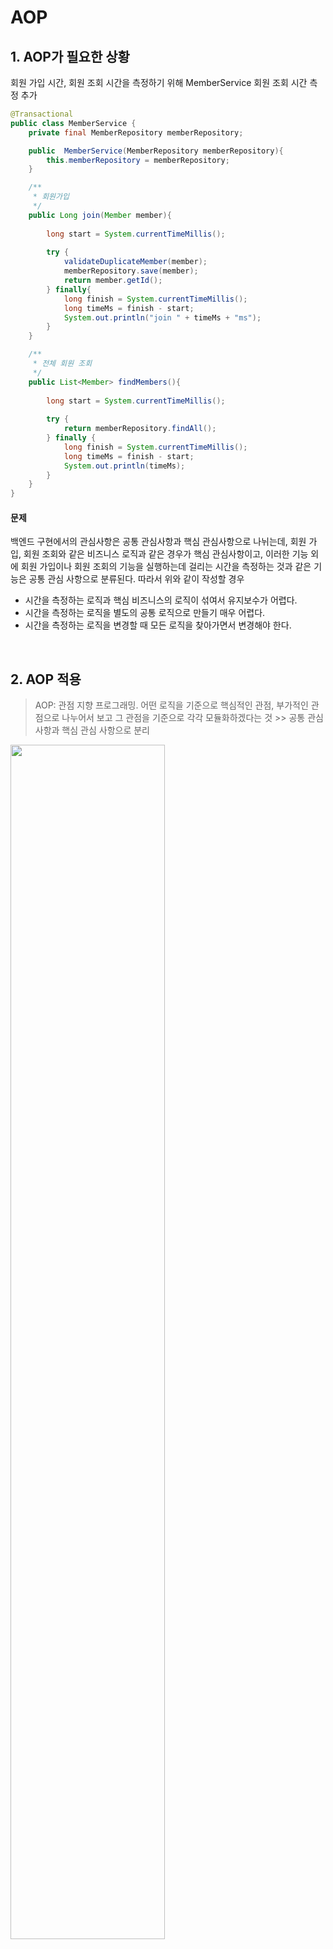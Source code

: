 # AOP

## 1. AOP가 필요한 상황

회원 가입 시간, 회원 조회 시간을 측정하기 위해 MemberService 회원 조회 시간 측정 추가

```java
@Transactional
public class MemberService {
    private final MemberRepository memberRepository;

    public  MemberService(MemberRepository memberRepository){
        this.memberRepository = memberRepository;
    }

    /**
     * 회원가입
     */
    public Long join(Member member){
        
        long start = System.currentTimeMillis();
        
        try {
            validateDuplicateMember(member);
            memberRepository.save(member);
            return member.getId();
        } finally{
            long finish = System.currentTimeMillis();
            long timeMs = finish - start;
            System.out.println("join " + timeMs + "ms");
        }
    }

    /**
     * 전체 회원 조회
     */
    public List<Member> findMembers(){
        
        long start = System.currentTimeMillis();
        
        try {
            return memberRepository.findAll();
        } finally {
            long finish = System.currentTimeMillis();
            long timeMs = finish - start;
            System.out.println(timeMs);
        }
    }
}
```

#### 문제

백엔드 구현에서의 관심사항은 공통 관심사항과 핵심 관심사항으로 나뉘는데, 회원 가입, 회원 조회와 같은 비즈니스 로직과 같은 경우가 핵심 관심사항이고, 이러한 기능 외에 회원 가입이나 회원 조회의 기능을 실행하는데 걸리는 시간을 측정하는 것과 같은 기능은 공통 관심 사항으로 분류된다. 따라서 위와 같이 작성할 경우

* 시간을 측정하는 로직과 핵심 비즈니스의 로직이 섞여서 유지보수가 어렵다.
* 시간을 측정하는 로직을 별도의 공통 로직으로 만들기 매우 어렵다.
* 시간을 측정하는 로직을 변경할 때 모든 로직을 찾아가면서 변경해야 한다.

<br>

## 2. AOP 적용
> AOP: 관점 지향 프로그래밍. 어떤 로직을 기준으로 핵심적인 관점, 부가적인 관점으로 나누어서 보고 그 관점을 기준으로 각각 모듈화하겠다는 것 >> 공통 관심 사항과 핵심 관심 사항으로 분리

<img src="https://img1.daumcdn.net/thumb/R1280x0/?scode=mtistory2&fname=https%3A%2F%2Fblog.kakaocdn.net%2Fdn%2FxxYmR%2Fbtq7gqq2wde%2F4vkwcKBqJCON1KqmTU7rtk%2Fimg.png" width=70%></img>

<br>

#### 시간 측정 AOP 등록

hello.hellospring/aop/timeTracAop

```java
package hello.hellospring.aop;

import org.aspectj.lang.ProceedingJoinPoint;
import org.aspectj.lang.annotation.Around;
import org.aspectj.lang.annotation.Aspect;
import org.springframework.stereotype.Component;

@Aspect  //AOP 기능을 할 수 있게 하기 위함
@Component  //AOP를 스프링 빈에 등록
public class TimeTraceAop {

    @Around("execution(* hello.hellospring..*(..))")  //시간 측정 로직을 어떤 부분에 적용하고 싶은지 명시

    public Object execute(ProceedingJoinPoint joinPoint) throws Throwable{ //시간 측정 코드

        long start = System.currentTimeMillis();  //시작 시간 측정

        System.out.println("START: " + joinPoint.toString());  // 시작 시간 출력

        try {
            return joinPoint.proceed();  //실행하길 윈하는 로직 수행(회원가입, 회원 목록 조회 등)
        }finally {
            long finish = System.currentTimeMillis();  //종료시간 측정
            long timeMs = finish - start;  //걸린 시간 계산

            System.out.println("END: " + joinPoint.toString() + " " + timeMs + "ms");  //걸린시간 출력
        }
    }
}
```

#### 해결
* 회원가입, 회원 조회등 핵심 관심사항과 시간을 측정하는 공통 관심 사항을 분리한다.
* 시간을 측정하는 로직을 별도의 공통 로직으로 만들었다.
* 핵심 관심 사항을 깔끔하게 유지할 수 있다.
* 변경이 필요하면 이 로직만 변경하면 된다.
* 원하는 적용 대상을 선택할 수 있다.

<br>

## 3. AOP 동작 방법

#### AOP 적용 전 의존 관계

<img src="https://img1.daumcdn.net/thumb/R1280x0/?scode=mtistory2&fname=https%3A%2F%2Fblog.kakaocdn.net%2Fdn%2FbdIZqo%2Fbtq7iwxLK34%2FVxqcgI2t2kRNDuqpR8mEKk%2Fimg.png" width=70%></img>

#### AOP 적용 후 의존 관계

<img src="https://img1.daumcdn.net/thumb/R1280x0/?scode=mtistory2&fname=https%3A%2F%2Fblog.kakaocdn.net%2Fdn%2FcaO47j%2Fbtq7h60pCkp%2F20N8shv1sme2K60xXxuKOK%2Fimg.png" width=70%></img>

실제로 AOP를 적용하면 스프링은 회원 서비스가 스프링 빈으로 등록될 때 프록시(Proxy) 회원 서비스(가짜 회원 서비스)를 앞에 같이 세운다. 회원 컨트롤러에서 회원 서비스가 호출될 때 실제 회원 서비스가 아닌 프록시 회원 서비스가 호출되고, joinPoint.proceed()가 호출되면 실제 회원 서비스의 메서드들이 동작한다. 

<br>

#### AOP 적용 전 후 전체 그림

<img src="https://img1.daumcdn.net/thumb/R1280x0/?scode=mtistory2&fname=https%3A%2F%2Fblog.kakaocdn.net%2Fdn%2Flw0hl%2Fbtq7ix4wkwj%2FQiJ6IyTd7uBgIxX21phFKK%2Fimg.png" width=70%></img>

@Around를 통해 프로젝트 전체 메서드에 AOP가 적용되었기 때문에 컨테이너에 스프링 빈으로 등록되는 것들이 모두 프록시와 같이 등록된 것을 확인할 수 있다.



